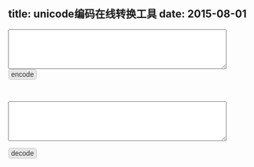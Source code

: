 title: unicode编码在线转换工具
date: 2015-08-01
---
<div>
<textarea id="encode" style="width: 88%;" rows="5"></textarea>
<button id="btnEncode" style="border: 1px solid #ccc; background-color:#e6e6e6; border-radius: 5px; padding: 2px 5px; font-size: 14px; color: #333;">encode</button><p id="encode_result" style="word-break: break-all;"></p>

<textarea id="decode" style="margin-top: 30px; width: 88%;" rows="5"></textarea>
<button id="btnDecode" style="border: 1px solid #ccc; background-color:#e6e6e6; border-radius: 5px; padding: 2px 5px; font-size: 14px; color: #333;">decode</button><p id="decode_result" style="word-break: break-all;"></p>
</div>

<script type="text/javascript">
    $(function(){
        var $decode = $("#decode"), $decode_result = $("#decode_result"),
            $encode = $("#encode"), $encode_result = $("#encode_result");

        $("#btnEncode").on("click", function(){
            $encode_result.text(escape($encode.val()).replace(/%u/g, '\\u'));
        });

        $("#btnDecode").on("click", function(){
            $decode_result.text(unescape($decode.val().replace(/\\u/g, '%u')));
        });
    });
</script>